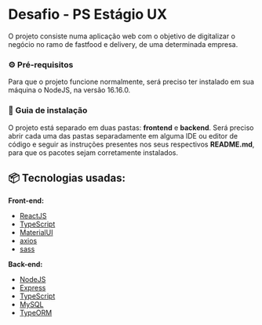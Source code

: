 # Desafio - PS Estágio UX

O projeto consiste numa aplicação web com o objetivo de digitalizar o negócio no ramo de fastfood e delivery, de uma determinada empresa.

### ⚙️ Pré-requisitos

Para que o projeto funcione normalmente, será preciso ter instalado em sua máquina o NodeJS, na versão 16.16.0.

### 🔨 Guia de instalação

O projeto  está separado em duas pastas: **frontend** e **backend**. Será preciso abrir cada uma das pastas separadamente em alguma IDE ou editor de código e seguir as instruções presentes nos seus respectivos **README.md**, para que os pacotes sejam corretamente instalados.

## 📦 Tecnologias usadas:

**Front-end:**
* [ReactJS](https://react.dev/)
* [TypeScript](https://www.typescriptlang.org/)
* [MaterialUI](https://mui.com/)
* [axios](https://axios-http.com/ptbr/)
* [sass](https://sass-lang.com/)

**Back-end:**
* [NodeJS](https://nodejs.org/)
* [Express](https://expressjs.com/pt-br/)
* [TypeScript](https://www.typescriptlang.org/) 
* [MySQL](https://www.mysql.com/)
* [TypeORM](https://typeorm.io/)